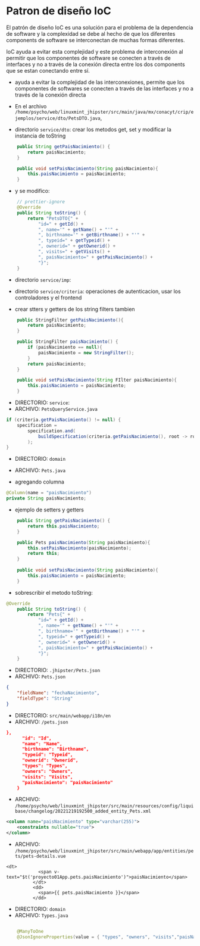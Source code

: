 # Patron de diseño IoC

El patrón de diseño IoC es una solución para el problema de la dependencia de software y la complexidad se debe al hecho de que los diferentes components de software se interconectan de muchas formas diferentes.

IoC ayuda a evitar esta complejidad y este problema de interconexión al permitir que los componentes de software se conecten a través de interfaces y no a través de la conexión directa entre los dos components que se estan conectando entre sí.

- ayuda a evitar la complejidad de las interconexiones, permite
que los componentes de softwares se
conecten a través de las interfaces y no a través de la conexión directa


- En el archivo `/home/psycho/web/linuxmint_jhipster/src/main/java/mx/conacyt/crip/ejemplos/service/dto/PetsDTO.java`, 
- directorio `service/dto`:
crear los metodos get, set y modificar la instancia de toString

```java
    public String getPaisNacimiento() {
        return paisNacimiento;
    }

    public void setPaisNacimiento(String paisNacimiento){
        this.paisNacimiento = paisNacimiento;
    }
```

- y se modifico:

```java
    // prettier-ignore
    @Override
    public String toString() {
        return "PetsDTO{" +
            "id=" + getId() +
            ", name='" + getName() + "'" +
            ", birthname='" + getBirthname() + "'" +
            ", typeid=" + getTypeid() +
            ", ownerid=" + getOwnerid() +
            ", visits=" + getVisits() +
            ", paisNacimiento=" + getPaisNacimiento() +
            "}";
    }
```


- directorio `service/imp`:

- directorio  `service/criteria`:
operaciones de autenticacion, usar
los controladores y el frontend

- crear stters y getters de los string filters tambien

```java
    public StringFilter getPaisNacimiento(){
        return paisNacimiento;
    }

    public StringFilter paisNacimiento() {
        if (paisNacimiento == null){
            paisNacimiento = new StringFilter();
        }
        return paisNacimiento;
    }

    public void setPaisNacimiento(String FIlter paisNacimiento){
        this.paisNacimiento = paisNacimiento;
    }
```

- DIRECTORIO: `service`:
- ARCHIVO: `PetsQueryService.java`
```java
if (criteria.getPaisNacimiento() != null) {
    specification = 
        specification.and(
            buildSpecification(criteria.getPaisNacimiento(), root -> root.join(Pets_.paisNacimiento, JoinType.LEFT).get(Pets_.id) )
        );
}
```

- DIRECTORIO: `domain`
- ARCHIVO: `Pets.java`

- agregando columna
```java
@Column(name = "paisNacimiento")
private String paisNacimiento;
```

- ejemplo de setters y getters
```java
    public String getPaisNacimiento() {
        return this.paisNacimiento;
    }

    public Pets paisNacimiento(String paisNacimiento){
        this.setPaisNacimiento(paisNacimiento);
        return this;
    }
    
    public void setPaisNacimiento(String paisNacimiento){
        this.paisNacimiento = paisNacimiento;
    }
```
- sobrescribir el metodo toString:
```java
@Override
    public String toString() {
        return "Pets{" +
            "id=" + getId() +
            ", name='" + getName() + "'" +
            ", birthname='" + getBirthname() + "'" +
            ", typeid=" + getTypeid() +
            ", ownerid=" + getOwnerid() +
            ", paisNacimiento=" + getPaisNacimiento() +
            "}";
    }
```


- DIRECTORIO: `.jhipster/Pets.json`
- ARCHIVO: `Pets.json`

```json
{
    "fieldName": "fechaNacimiento",
    "fieldType": "String"
}
```
- DIRECTORIO: `src/main/webapp/i18n/en`
- ARCHIVO: `/pets.json`

```json
},
      "id": "Id",
      "name": "Name",
      "birthname": "Birthname",
      "typeid": "Typeid",
      "ownerid": "Ownerid",
      "types": "Types",
      "owners": "Owners",
      "visits": "Visits",
      "paisNacimiento": "paisNacimiento"
    }
```

- ARCHIVO: `/home/psycho/web/linuxmint_jhipster/src/main/resources/config/liquibase/changelog/20221219192500_added_entity_Pets.xml`
```xml
<column name="paisNacimiento" type="varchar(255)">
    <constraints nullable="true">
</column>
```

- ARCHIVO:
`/home/psycho/web/linuxmint_jhipster/src/main/webapp/app/entities/pets/pets-details.vue`

```vue
<dt>
            <span v-text="$t('proyecto01App.pets.paisNacimiento')">paisNacimiento</span>
          </dt>
          <dd>
            <span>{{ pets.paisNacimiento }}</span>
          </dd>
```



- DIRECTORIO: `domain`
- ARCHIVO: `Types.java`

```java

    @ManyToOne
    @JsonIgnoreProperties(value = { "types", "owners", "visits","paisNacimiento" }, allowSetters = true)
    
```

